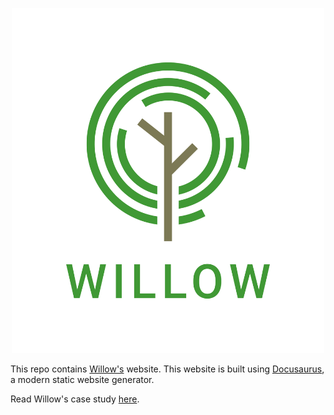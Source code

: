 <p align="center">
  <img src="https://github.com/willow-cdc/willow/blob/main/frontend/src/assets/Willow Logo Transparent.png" width="500" height="auto" />
</p>

This repo contains [Willow's](https://github.com/willow-cdc/willow) website. This website is built using [Docusaurus](https://docusaurus.io/), a modern static website generator.

Read Willow's case study [here](https://willow-cdc.github.io/).